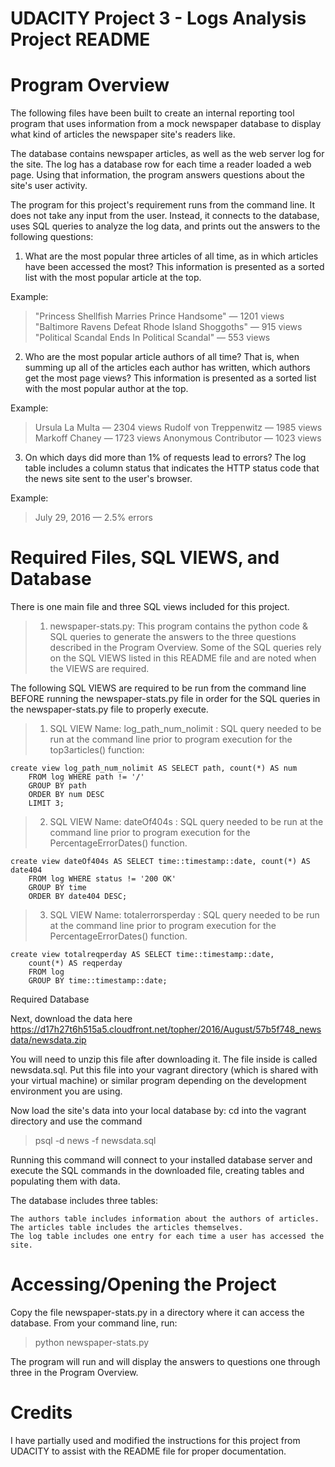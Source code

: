 #
# UDACITY Project 3 - Logs Analysis Project README

# Program Overview

The following files have been built to create an internal reporting tool program
that uses information from a mock newspaper database to display what kind of articles the newspaper site's readers like.

The database contains newspaper articles, as well as the web server log for the
site. The log has a database row for each time a reader loaded a web page.
Using that information, the program answers questions about the site's user
activity.

The program for this project's requirement runs from the command line. It does
not take any input from the user. Instead, it connects to the database, uses SQL queries to analyze the log data, and prints out the answers to the following questions:

1. What are the most popular three articles of all time, as in which articles have
been accessed the most? This information is presented as a sorted list with the
most popular article at the top.

Example:

> "Princess Shellfish Marries Prince Handsome" — 1201 views
> "Baltimore Ravens Defeat Rhode Island Shoggoths" — 915 views
> "Political Scandal Ends In Political Scandal" — 553 views

2. Who are the most popular article authors of all time? That is, when summing
up all of the articles each author has written, which authors get the most page views? This information is presented as a sorted list with the most popular
author at the top.

Example:

> Ursula La Multa — 2304 views
> Rudolf von Treppenwitz — 1985 views
> Markoff Chaney — 1723 views
> Anonymous Contributor — 1023 views

3. On which days did more than 1% of requests lead to errors? The log table
includes a column status that indicates the HTTP status code that the news site
sent to the user's browser.

Example:

> July 29, 2016 — 2.5% errors


# Required Files, SQL VIEWS, and Database

There is one main file and three SQL views included for this project.

> 1.	newspaper-stats.py: This program contains the python code & SQL queries
to generate the answers to the three questions described in the
Program Overview. Some of the SQL queries rely on the SQL VIEWS listed in this
README file and are noted when the VIEWS are required.

The following SQL VIEWS are required to be run from the command line BEFORE
running the newspaper-stats.py file in order for the SQL queries in the newspaper-stats.py file to properly execute.

> 1.	SQL VIEW Name: log_path_num_nolimit : SQL query needed to be run at the
command line prior to program execution for the top3articles() function:

    create view log_path_num_nolimit AS SELECT path, count(*) AS num
        FROM log WHERE path != '/'
        GROUP BY path
        ORDER BY num DESC
        LIMIT 3;


> 2.	SQL VIEW Name: dateOf404s : SQL query needed to be run at the
command line prior to program execution for the PercentageErrorDates() function.

    create view dateOf404s AS SELECT time::timestamp::date, count(*) AS date404
        FROM log WHERE status != '200 OK'
        GROUP BY time
        ORDER BY date404 DESC;


> 3.	SQL VIEW Name: totalerrorsperday : SQL query needed to be run at the
command line prior to program execution for the PercentageErrorDates() function.

    create view totalreqperday AS SELECT time::timestamp::date,
        count(*) AS reqperday
        FROM log
        GROUP BY time::timestamp::date;

Required Database

Next, download the data here https://d17h27t6h515a5.cloudfront.net/topher/2016/August/57b5f748_newsdata/newsdata.zip

You will need to unzip this file after downloading it. The file inside is called newsdata.sql. Put this file into your vagrant directory (which is shared with
your virtual machine) or similar program depending on the development
environment you are using.

Now load the site's data into your local database by: cd into the vagrant directory and use the command

> psql -d news -f newsdata.sql

Running this command will connect to your installed database server and execute the SQL commands in the downloaded file, creating tables and populating them with data.

The database includes three tables:

    The authors table includes information about the authors of articles.
    The articles table includes the articles themselves.
    The log table includes one entry for each time a user has accessed the site.


# Accessing/Opening the Project

Copy the file newspaper-stats.py in a directory where it can access the
database.  From your command line, run:

> python newspaper-stats.py

The program will run and will display the answers to questions one through three in the Program Overview.

# Credits

I have partially used and modified the instructions for this project from
UDACITY to assist with the README file for proper documentation.
